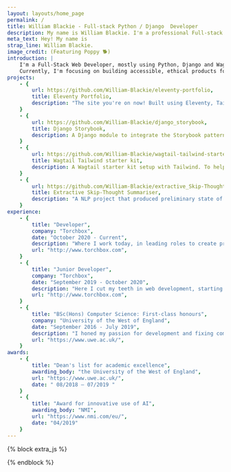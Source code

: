 ```yaml
---
layout: layouts/home_page
permalink: /
title: William Blackie - Full-stack Python / Django  Developer
description: My name is William Blackie. I'm a professional Full-stack Developer based in Bristol, UK. I develop web applications utilising Python and Django.
meta_text: Hey! My name is
strap_line: William Blackie.
image_credit: (Featuring Poppy 🐕)
introduction: |
    I'm a Full-Stack Web Developer, mostly using Python, Django and Wagtail. 
    Currently, I'm focusing on building accessible, ethical products for non-profits with <a class='font-semibold text-indigo-600 hover:opacity-80 hover:underline' href='http://www.torchbox.com'>Torchbox</a>.
projects:
    - {
        url: https://github.com/William-Blackie/eleventy-portfolio,
        title: Eleventy Portfolio,
        description: "The site you're on now! Built using Eleventy, Tailwind and hosted on Netlify."
    }
    - {
        url: https://github.com/William-Blackie/django_storybook,
        title: Django Storybook,
        description: A Django module to integrate the Storybook pattern library and Django  .
    }
    - {
        url: https://github.com/William-Blackie/wagtail-tailwind-starter,
        title: Wagtail Tailwind starter kit,
        description: A Wagtail starter kit setup with Tailwind. To help new developers learn Wagtail and Tailwind.
    }
    - {
        url: https://github.com/William-Blackie/extractive_Skip-Thought_summariser,
        title: Extractive Skip-Thought Summariser,
        description: "A NLP project that produced preliminary state of the art summation of news articles, produced for my undergraduate dissertation."
    }
experience:
    - {
        title: "Developer",
        company: "Torchbox",
        date: "October 2020 - Current",
        description: "Where I work today, in leading roles to create products which allow clients to better meet their users needs and further their missions.",
        url: "http://www.torchbox.com",
    }
    - {
        title: "Junior Developer",
        company: "Torchbox",
        date: "September 2019 - October 2020",
        description: "Here I cut my teeth in web development, starting with smaller simple Wagtail/ Django builds, quickly learning and progressing into a Fullstack developer.",
        url: "http://www.torchbox.com",
    }
    - {
        title: "BSc(Hons) Computer Science: First-class honours",
        company: "University of the West of England",
        date: "September 2016 - July 2019",
        description: "I honed my passion for development and fixing complex problems at university, although I have been programing since I was nine. I especially enjoy machine learning and it's applications for good.",
        url: "https://www.uwe.ac.uk/",
    }
awards: 
    - {
        title: "Dean's list for academic excellence",
        awarding_body: "the University of the West of England",
        url: "https://www.uwe.ac.uk/",
        date: " 08/2018 – 07/2019 "
    }
    - {
        title: "Award for innovative use of AI",
        awarding_body: "NMI",
        url: "https://www.nmi.com/eu/",
        date: "04/2019"
    }
---
```



{% block extra_js %}
  <script type="text/javascript" src="https://identity.netlify.com/v1/netlify-identity-widget.js"></script>
{% endblock %}